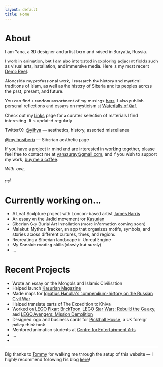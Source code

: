 ```yaml
---
layout: default
title: Home
---
```


# About

I am Yana, a 3D designer and artist born and raised in Buryatia, Russia. 

I work in animation, but I am also interested in exploring adjacent fields such as visual arts, installation, and immersive media. Here is my most recent [Demo Reel](https://youtu.be/Dnxk9-hhxCg).

Alongside my professional work, I research the history and mystical traditions of Islam, as well as the history of Siberia and its peoples across the past, present, and future.

You can find a random assortment of my musings [here](https://yanazuray.me/blog). I also publish personal reflections and essays on mysticism at [Waterfalls of Qaf](https://waterfallsofqaf.substack.com/).

Check out my [Links](https://yanazuray.me/links/) page for a curated selection of materials I find interesting. It is updated regularly.

Twitter/X: [@yiihya](https://x.com/yiihya) — aesthetics, history, assorted miscellanea;

[@mythosiberia](https://x.com/mythosiberia) — Siberian aesthetic page

If you have a project in mind and are interested in working together, please feel free to contact me at yanazuray@gmail.com, and if you wish to support my work, [buy me a coffee](https://ko-fi.com/yanazuray).

    

*With love,*

ᠶᠠᠨᠠ
# Currently working on...

* A Leaf Sculpture project with London-based artist [James Harris](https://www.jamesharris.co.uk/) 
* An essay on the Jadid movement for [Kasurian](https://www.kasurian.com)
* Siberian Sky Burial Art Installation (more information coming soon)
* Malakut: Mythos Tracker, an app that organizes motifs, symbols, and stories across different cultures, times, and regions
* Recreating a Siberian landscape in Unreal Engine
* My Sanskrit reading skills (slowly but surely)
* ...

# Recent Projects

* Wrote an essay on [the Mongols and Islamic Civilisation](https://kasurian.com/p/mongol-invasions-revival)
* Helped launch [Kasurian Magazine](https://kasurian.com)
* Made maps for [Ignatius Hanulla's compendium-history on the Russian Civil War](https://www.amazon.com/Memoir-History-Russian-Civil-War/dp/B0DD45Q9T2/ref=tmm_pap_swatch_0?_encoding=UTF8&dib_tag=se&dib=eyJ2IjoiMSJ9.PWc13hB_TciGrXrlXWSL-iB35AlPGVi00PnZ_JIimmyRsuqobltzwbD5V_lkdC20joSAYTCrbifD6eln2koDnQXDWO62aWy2ltwa3DQSaaj9csKQQojrMrBONBkJtaLcM_lQCZYd9o5OBk2jhjS2O3me5taTquG4O4HwZlmuHlEOBxvfdII_rS_6XuJeSuTCWf6IgpeeM7bNI77Grs49b6xn1czDlptdsd-haMJ4Aq3XTabA5gEiHmOXUCmfX8TRi9Z5TOx9EWi7whTqcWpYBeZs4udP6ghE5BmyHQWGeuM.IGHleeljSPypQ0S9svChdKdWUWOV1uXzzjsFqHDyUdE&qid=1745641509&sr=8-11)
* Helped translate parts of [The Expedition to Khiva](https://www.amazon.com/Expedition-Khiva-Maksud-Alikhanov-Avarsky/dp/B0DWZ2SN2C/ref=sr_1_1?crid=1XGWR9J32JDGV&dib=eyJ2IjoiMSJ9.W8AHCphq6FyzxIHLJ6RuJxdFTMiVI98Tjwp-887SBKMUVeBJUvLd_9zKMUONOwqyTQ-lMM67Rj-sefWZul_aG6p5vVgoWV5yNlVzs7zFe99fZpMTkWxwDWUH6r4wjTM5kjKoXbrhT9Am93ZNafYVO3kmHNrD3e52zjJI3tJo5YQ.G-RO3pMh5mp2bFrG9HRgraFkqasBFIwqiJpDe1UfM-c&dib_tag=se&keywords=Khiva+memoirs&qid=1745641648&s=books&sprefix=khiva+memoirs%2Cstripbooks-intl-ship%2C86&sr=1-1)
* Worked on [LEGO Pixar: BrickToon](https://www.imdb.com/title/tt33241834/), [LEGO Star Wars: Rebuild the Galaxy](https://www.imdb.com/title/tt32306451/?ref_=nv_sr_srsg_0_tt_1_nm_0_in_0_q_Rebuild%2520the%2520Galaxy), and [LEGO Avengers: Mission Demolition](https://www.imdb.com/title/tt33653255/)
* Designed logo and business cards for [Pickthall House](https://pickthallhouse.org/), a UK foreign policy think tank
* Mentored animation students at [Centre for Entertainment Arts](https://www.thecea.ca/)
* ...
* 
---

Big thanks to [Tommy](https://x.com/tommytrxnh) for walking me through the setup of this website — I highly recommend following his blog [here](https://tommytrinh.me/)!